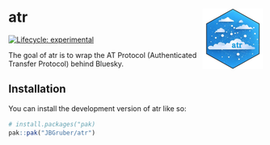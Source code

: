 
<!-- README.md is generated from README.Rmd. Please edit that file -->

# atr <img src="man/figures/logo.png" align="right" height="120">

<!-- badges: start -->

[![Lifecycle:
experimental](https://img.shields.io/badge/lifecycle-experimental-orange.svg)](https://lifecycle.r-lib.org/articles/stages.html#experimental)
<!-- badges: end -->

The goal of atr is to wrap the AT Protocol (Authenticated Transfer
Protocol) behind Bluesky.

## Installation

You can install the development version of atr like so:

``` r
# install.packages("pak)
pak::pak("JBGruber/atr")
```
